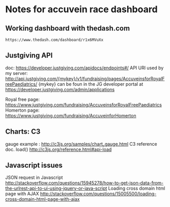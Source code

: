 # Notes for accuvein race dashboard

## Working dashboard with thedash.com
    https://www.thedash.com/dashboard/r1x6MVuXx

## Justgiving API 
doc: https://developer.justgiving.com/apidocs/endpoints#/
API URl used by my server: http://api.justgiving.com/{mykey}/v1/fundraising/pages/AccuveinsforRoyalFreePaediatrics/
{mykey} can be foun in the JG developer portal at https://developer.justgiving.com/admin/applications

Royal free page: https://www.justgiving.com/fundraising/AccuveinsforRoyalFreePaediatrics
Homerton page: https://www.justgiving.com/fundraising/AccuveinforHomerton

## Charts: C3 
gauge example : http://c3js.org/samples/chart_gauge.html
C3 reference doc. load() http://c3js.org/reference.html#api-load

## Javascript issues
JSON request in Javascript http://stackoverflow.com/questions/15945278/how-to-get-json-data-from-the-urlrest-api-to-ui-using-jquery-or-java-script
Loading cross domain html page with AJAX http://stackoverflow.com/questions/15005500/loading-cross-domain-html-page-with-ajax



